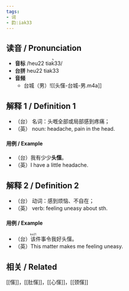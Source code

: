 ```yaml
---
tags:
- 词
- 韵:iak33
---
```


## __读音__ / Pronunciation

- __音标__ /heu22 tiak̚33/
- __台拼__ heu22 tiak33
- __音频__
	- 台城（男）![[头憡-台城-男.m4a]]
## 解释 1 / Definition 1 

- （台） 名词：头嘅全部或局部感到疼痛；
- （英） noun: headache, pain in the head.

#### 用例 / Example 

- （台）我有少少**头憡**。
- （英）I have a little headache.

## 解释 2 / Definition 2

- （台） 动词：感到烦恼、不自在；
- （英） verb: feeling uneasy about sth.

#### 用例 / Example

- （台）<ruby>该<rt>koi21</rt></ruby>件事令我好头憡。
- （英）This matter makes me feeling uneasy.


## 相关 / Related

[[憡]]，[[肚憡]]，[[心憡]]，[[颈憡]]
